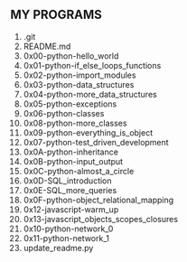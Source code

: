 ## MY PROGRAMS

1. .git
2. README.md
3. 0x00-python-hello_world
4. 0x01-python-if_else_loops_functions
5. 0x02-python-import_modules
6. 0x03-python-data_structures
7. 0x04-python-more_data_structures
8. 0x05-python-exceptions
9. 0x06-python-classes
10. 0x08-python-more_classes
11. 0x09-python-everything_is_object
12. 0x07-python-test_driven_development
13. 0x0A-python-inheritance
14. 0x0B-python-input_output
15. 0x0C-python-almost_a_circle
16. 0x0D-SQL_introduction
17. 0x0E-SQL_more_queries
18. 0x0F-python-object_relational_mapping
19. 0x12-javascript-warm_up
20. 0x13-javascript_objects_scopes_closures
21. 0x10-python-network_0
22. 0x11-python-network_1
23. update_readme.py
